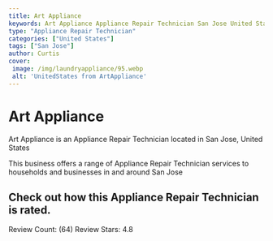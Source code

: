 ```yaml
---
title: Art Appliance
keywords: Art Appliance Appliance Repair Technician San Jose United States 
type: "Appliance Repair Technician"
categories: ["United States"]
tags: ["San Jose"]
author: Curtis
cover:
 image: /img/laundryappliance/95.webp
 alt: 'UnitedStates from ArtAppliance'
---
```


# Art Appliance
Art Appliance is an Appliance Repair Technician located in San Jose, United States

This business offers a range of Appliance Repair Technician services to households and businesses in and around San Jose

## Check out how this Appliance Repair Technician is rated.
Review Count: (64)
Review Stars: 4.8
